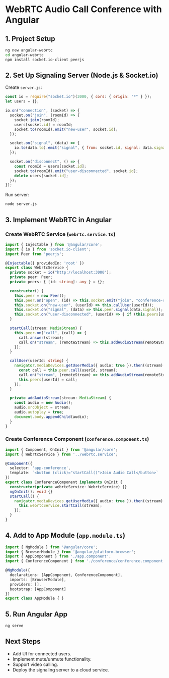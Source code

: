 # WebRTC Audio Call Conference with Angular

## 1. Project Setup
```sh
ng new angular-webrtc
cd angular-webrtc
npm install socket.io-client peerjs
```

## 2. Set Up Signaling Server (Node.js & Socket.io)
Create `server.js`:
```javascript
const io = require("socket.io")(3000, { cors: { origin: "*" } });
let users = {};

io.on("connection", (socket) => {
  socket.on("join", (roomId) => {
    socket.join(roomId);
    users[socket.id] = roomId;
    socket.to(roomId).emit("new-user", socket.id);
  });

  socket.on("signal", (data) => {
    io.to(data.to).emit("signal", { from: socket.id, signal: data.signal });
  });

  socket.on("disconnect", () => {
    const roomId = users[socket.id];
    socket.to(roomId).emit("user-disconnected", socket.id);
    delete users[socket.id];
  });
});
```
Run server:
```sh
node server.js
```

## 3. Implement WebRTC in Angular
### Create WebRTC Service (`webrtc.service.ts`)
```typescript
import { Injectable } from '@angular/core';
import { io } from 'socket.io-client';
import Peer from 'peerjs';

@Injectable({ providedIn: 'root' })
export class WebrtcService {
  private socket = io("http://localhost:3000");
  private peer: Peer;
  private peers: { [id: string]: any } = {};

  constructor() {
    this.peer = new Peer();
    this.peer.on("open", (id) => this.socket.emit("join", "conference-room"));
    this.socket.on("new-user", (userId) => this.callUser(userId));
    this.socket.on("signal", (data) => this.peer.signal(data.signal));
    this.socket.on("user-disconnected", (userId) => { if (this.peers[userId]) this.peers[userId].close(); });
  }

  startCall(stream: MediaStream) {
    this.peer.on("call", (call) => {
      call.answer(stream);
      call.on("stream", (remoteStream) => this.addAudioStream(remoteStream));
    });
  }

  callUser(userId: string) {
    navigator.mediaDevices.getUserMedia({ audio: true }).then((stream) => {
      const call = this.peer.call(userId, stream);
      call.on("stream", (remoteStream) => this.addAudioStream(remoteStream));
      this.peers[userId] = call;
    });
  }

  private addAudioStream(stream: MediaStream) {
    const audio = new Audio();
    audio.srcObject = stream;
    audio.autoplay = true;
    document.body.appendChild(audio);
  }
}
```

### Create Conference Component (`conference.component.ts`)
```typescript
import { Component, OnInit } from '@angular/core';
import { WebrtcService } from '../webrtc.service';

@Component({
  selector: 'app-conference',
  template: `<button (click)="startCall()">Join Audio Call</button>`
})
export class ConferenceComponent implements OnInit {
  constructor(private webrtcService: WebrtcService) {}
  ngOnInit(): void {}
  startCall() {
    navigator.mediaDevices.getUserMedia({ audio: true }).then((stream) => {
      this.webrtcService.startCall(stream);
    });
  }
}
```

## 4. Add to App Module (`app.module.ts`)
```typescript
import { NgModule } from '@angular/core';
import { BrowserModule } from '@angular/platform-browser';
import { AppComponent } from './app.component';
import { ConferenceComponent } from './conference/conference.component';

@NgModule({
  declarations: [AppComponent, ConferenceComponent],
  imports: [BrowserModule],
  providers: [],
  bootstrap: [AppComponent]
})
export class AppModule { }
```

## 5. Run Angular App
```sh
ng serve
```

## Next Steps
- Add UI for connected users.
- Implement mute/unmute functionality.
- Support video calling.
- Deploy the signaling server to a cloud service.
